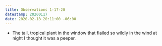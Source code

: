 ```yaml
---
title: Observations 1-17-20
datestamp: 20200117
date: 2020-02-18 20:11:00 -06:00
---
```


- The tall, tropical plant in the window that flailed so wildly in the wind at night I thought it was a peeper.
